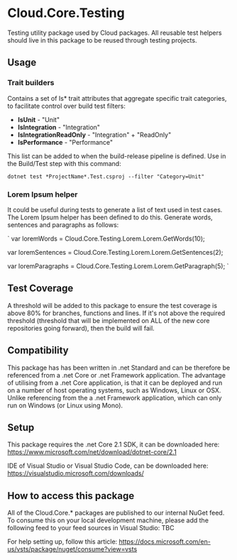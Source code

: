 # **Cloud.Core.Testing**

<div id="description">

Testing utility package used by Cloud packages.  All reusable test helpers should live in this package to be reused through testing projects.

</div>

## Usage
### Trait builders
Contains a set of Is* trait attributes that aggregate specific trait categories, to facilitate control over build test filters:

- **IsUnit** - "Unit"
- **IsIntegration** - "Integration"
- **IsIntegrationReadOnly** - "Integration" + "ReadOnly"
- **IsPerformance** - "Performance"

This list can be added to when the build-release pipeline is defined.  Use in the Build/Test step with this command:

`dotnet test *ProjectName*.Test.csproj --filter "Category=Unit"`

### Lorem Ipsum helper
It could be useful during tests to generate a list of text used in test cases.  The Lorem Ipsum helper has been defined to do this.  Generate words, sentences and paragraphs as follows:

`
var loremWords = Cloud.Core.Testing.Lorem.Lorem.GetWords(10);

var loremSentences = Cloud.Core.Testing.Lorem.Lorem.GetSentences(2);

var loremParagraphs = Cloud.Core.Testing.Lorem.Lorem.GetParagraph(5);
`

## Test Coverage
A threshold will be added to this package to ensure the test coverage is above 80% for branches, functions and lines.  If it's not above the required threshold 
(threshold that will be implemented on ALL of the new core repositories going forward), then the build will fail.

## Compatibility
This package has has been written in .net Standard and can be therefore be referenced from a .net Core or .net Framework application. The advantage of utilising from a .net Core application, 
is that it can be deployed and run on a number of host operating systems, such as Windows, Linux or OSX.  Unlike referencing from the a .net Framework application, which can only run on 
Windows (or Linux using Mono).
 
## Setup
This package requires the .net Core 2.1 SDK, it can be downloaded here: 
https://www.microsoft.com/net/download/dotnet-core/2.1

IDE of Visual Studio or Visual Studio Code, can be downloaded here:
https://visualstudio.microsoft.com/downloads/

## How to access this package
All of the Cloud.Core.* packages are published to our internal NuGet feed.  To consume this on your local development machine, please add the following feed to your feed sources in Visual Studio:
TBC

For help setting up, follow this article: https://docs.microsoft.com/en-us/vsts/package/nuget/consume?view=vsts
